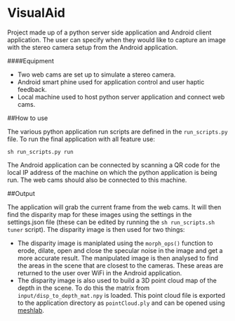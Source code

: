 # VisualAid

Project made up of a python server side application and Android client application. The user can specify when they would like to capture an image with the stereo camera setup from the Android application.

####Equipment

- Two web cams are set up to simulate a stereo camera.
- Android smart phine used for application control and user haptic feedback.
- Local machine used to host python server application and connect web cams.

##How to use

The various python application run scripts are defined in the `run_scripts.py` file. To run the final application with all feature use:
```
sh run_scripts.py run
```
The Android application can be connected by scanning a QR code for the local IP address of the machine on which the python application is being run. The web cams should also be connected to this machine.

##Output

The application will grab the current frame from the web cams. It will then find the disparity map for these images using the settings in the settings.json file (these can be edited by running the `sh run_scripts.sh tuner` script). The disparity image is then used for two things:
- The disparity image is maniplated using the `morph_ops()` function to erode, dilate, open and close the specular noise in the image and get a more accurate result. The manipulated image is then analysed to find the areas in the scene that are closest to the cameras. These areas are returned to the user over WiFi in the Android application.
- The disparity image is also used to build a 3D point cloud map of the depth in the scene. To do this the matrix from `input/disp_to_depth_mat.npy` is loaded. This point cloud file is exported to the application directory as `pointCloud.ply` and can be opened using [meshlab](http://meshlab.sourceforge.net/).
